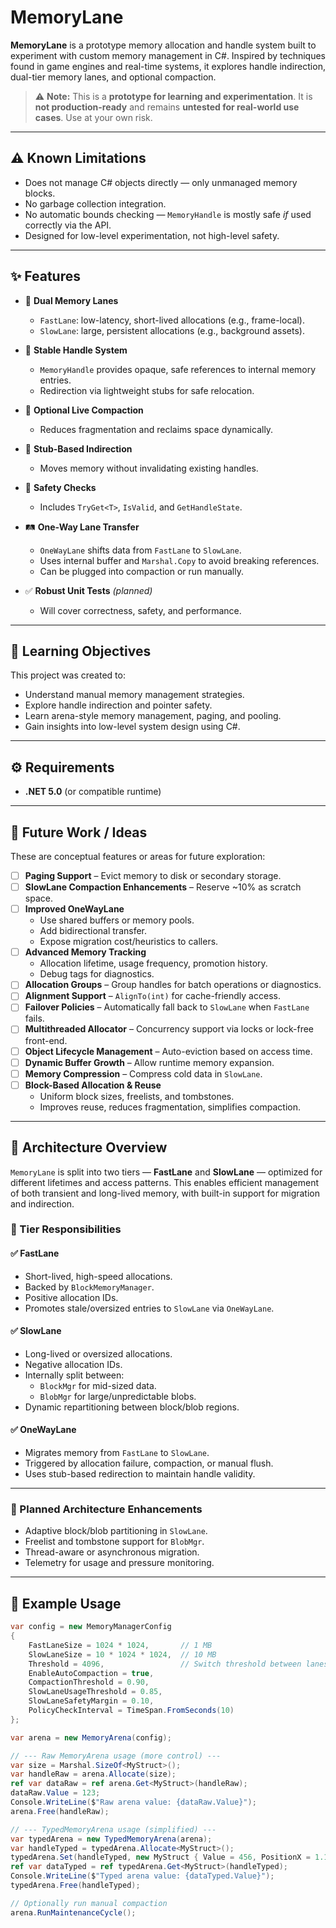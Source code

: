 # MemoryLane

**MemoryLane** is a prototype memory allocation and handle system built to experiment with custom memory management in C#. Inspired by techniques found in game engines and real-time systems, it explores handle indirection, dual-tier memory lanes, and optional compaction.

> ⚠️ **Note:** This is a **prototype for learning and experimentation**. It is **not production-ready** and remains **untested for real-world use cases**. Use at your own risk.

---

## ⚠️ Known Limitations

- Does not manage C# objects directly — only unmanaged memory blocks.
- No garbage collection integration.
- No automatic bounds checking — `MemoryHandle` is mostly safe *if* used correctly via the API.
- Designed for low-level experimentation, not high-level safety.

---

## ✨ Features

- 🧠 **Dual Memory Lanes**  
  - `FastLane`: low-latency, short-lived allocations (e.g., frame-local).  
  - `SlowLane`: large, persistent allocations (e.g., background assets).

- 🔁 **Stable Handle System**  
  - `MemoryHandle` provides opaque, safe references to internal memory entries.  
  - Redirection via lightweight stubs for safe relocation.

- 🧹 **Optional Live Compaction**  
  - Reduces fragmentation and reclaims space dynamically.

- 🔄 **Stub-Based Indirection**  
  - Moves memory without invalidating existing handles.

- 🧪 **Safety Checks**  
  - Includes `TryGet<T>`, `IsValid`, and `GetHandleState`.

- 🛤️ **One-Way Lane Transfer**  
  - `OneWayLane` shifts data from `FastLane` to `SlowLane`.  
  - Uses internal buffer and `Marshal.Copy` to avoid breaking references.  
  - Can be plugged into compaction or run manually.

- ✅ **Robust Unit Tests** *(planned)*  
  - Will cover correctness, safety, and performance.

---

## 🎯 Learning Objectives

This project was created to:

- Understand manual memory management strategies.
- Explore handle indirection and pointer safety.
- Learn arena-style memory management, paging, and pooling.
- Gain insights into low-level system design using C#.

---

## ⚙️ Requirements

- **.NET 5.0** (or compatible runtime)

---

## 🧭 Future Work / Ideas

These are conceptual features or areas for future exploration:

- [ ] **Paging Support** – Evict memory to disk or secondary storage.  
- [ ] **SlowLane Compaction Enhancements** – Reserve ~10% as scratch space.  
- [ ] **Improved OneWayLane**  
  - Use shared buffers or memory pools.  
  - Add bidirectional transfer.  
  - Expose migration cost/heuristics to callers.  
- [ ] **Advanced Memory Tracking**  
  - Allocation lifetime, usage frequency, promotion history.  
  - Debug tags for diagnostics.  
- [ ] **Allocation Groups** – Group handles for batch operations or diagnostics.  
- [ ] **Alignment Support** – `AlignTo(int)` for cache-friendly access.  
- [ ] **Failover Policies** – Automatically fall back to `SlowLane` when `FastLane` fails.  
- [ ] **Multithreaded Allocator** – Concurrency support via locks or lock-free front-end.  
- [ ] **Object Lifecycle Management** – Auto-eviction based on access time.  
- [ ] **Dynamic Buffer Growth** – Allow runtime memory expansion.  
- [ ] **Memory Compression** – Compress cold data in `SlowLane`.  
- [ ] **Block-Based Allocation & Reuse**  
  - Uniform block sizes, freelists, and tombstones.  
  - Improves reuse, reduces fragmentation, simplifies compaction.

---

## 📐 Architecture Overview

`MemoryLane` is split into two tiers — **FastLane** and **SlowLane** — optimized for different lifetimes and access patterns. This enables efficient management of both transient and long-lived memory, with built-in support for migration and indirection.


### 🔧 Tier Responsibilities

#### ✅ FastLane
- Short-lived, high-speed allocations.
- Backed by `BlockMemoryManager`.
- Positive allocation IDs.
- Promotes stale/oversized entries to `SlowLane` via `OneWayLane`.

#### ✅ SlowLane
- Long-lived or oversized allocations.
- Negative allocation IDs.
- Internally split between:  
  - `BlockMgr` for mid-sized data.  
  - `BlobMgr` for large/unpredictable blobs.  
- Dynamic repartitioning between block/blob regions.

#### ✅ OneWayLane
- Migrates memory from `FastLane` to `SlowLane`.
- Triggered by allocation failure, compaction, or manual flush.
- Uses stub-based redirection to maintain handle validity.

---

### 🧠 Planned Architecture Enhancements

- Adaptive block/blob partitioning in `SlowLane`.
- Freelist and tombstone support for `BlobMgr`.
- Thread-aware or asynchronous migration.
- Telemetry for usage and pressure monitoring.

---

## 🧩 Example Usage

```csharp
var config = new MemoryManagerConfig
{
    FastLaneSize = 1024 * 1024,       // 1 MB
    SlowLaneSize = 10 * 1024 * 1024,  // 10 MB
    Threshold = 4096,                 // Switch threshold between lanes
    EnableAutoCompaction = true,
    CompactionThreshold = 0.90,
    SlowLaneUsageThreshold = 0.85,
    SlowLaneSafetyMargin = 0.10,
    PolicyCheckInterval = TimeSpan.FromSeconds(10)
};

var arena = new MemoryArena(config);

// --- Raw MemoryArena usage (more control) ---
var size = Marshal.SizeOf<MyStruct>();
var handleRaw = arena.Allocate(size);
ref var dataRaw = ref arena.Get<MyStruct>(handleRaw);
dataRaw.Value = 123;
Console.WriteLine($"Raw arena value: {dataRaw.Value}");
arena.Free(handleRaw);

// --- TypedMemoryArena usage (simplified) ---
var typedArena = new TypedMemoryArena(arena);
var handleTyped = typedArena.Allocate<MyStruct>();
typedArena.Set(handleTyped, new MyStruct { Value = 456, PositionX = 1.1f, PositionY = 2.2f });
ref var dataTyped = ref typedArena.Get<MyStruct>(handleTyped);
Console.WriteLine($"Typed arena value: {dataTyped.Value}");
typedArena.Free(handleTyped);

// Optionally run manual compaction
arena.RunMaintenanceCycle();
